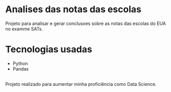 # Analises das notas das escolas
Projeto para analisar e gerar conclusoes sobre as notas das escolas do EUA no examme SATs.
</br>
#  Tecnologias usadas
-  Python
-  Pandas

 </br>
Projeto realizado para aumentar minha proficiência como Data Science.
